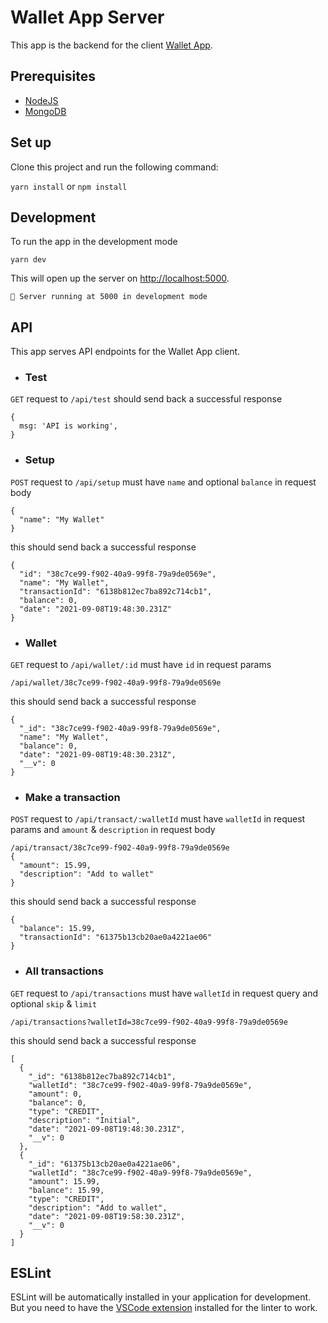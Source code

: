 # Wallet App Server

This app is the backend for the client [Wallet App](https://github.com/ZowWeb/wallet-client).

## Prerequisites

- [NodeJS](https://nodejs.org/en/)
- [MongoDB](https://docs.mongodb.com/manual/installation/)

## Set up

Clone this project and run the following command:

`yarn install` or `npm install`

## Development

To run the app in the development mode

`yarn dev`

This will open up the server on [http://localhost:5000](http://localhost:5000).

```
🚀 Server running at 5000 in development mode
```

## API

This app serves API endpoints for the Wallet App client.

- ### Test

`GET` request to `/api/test` should send back a successful response

```
{
  msg: 'API is working',
}
```

- ### Setup

`POST` request to `/api/setup` must have `name` and optional `balance` in request body

```
{
  "name": "My Wallet"
}
```

this should send back a successful response

```
{
  "id": "38c7ce99-f902-40a9-99f8-79a9de0569e",
  "name": "My Wallet",
  "transactionId": "6138b812ec7ba892c714cb1",
  "balance": 0,
  "date": "2021-09-08T19:48:30.231Z"
}
```

- ### Wallet

`GET` request to `/api/wallet/:id` must have `id` in request params

```
/api/wallet/38c7ce99-f902-40a9-99f8-79a9de0569e
```

this should send back a successful response

```
{
  "_id": "38c7ce99-f902-40a9-99f8-79a9de0569e",
  "name": "My Wallet",
  "balance": 0,
  "date": "2021-09-08T19:48:30.231Z",
  "__v": 0
}
```

- ### Make a transaction

`POST` request to `/api/transact/:walletId` must have `walletId` in request params and `amount` & `description` in request body

```
/api/transact/38c7ce99-f902-40a9-99f8-79a9de0569e
{
  "amount": 15.99,
  "description": "Add to wallet"
}
```

this should send back a successful response

```
{
  "balance": 15.99,
  "transactionId": "61375b13cb20ae0a4221ae06"
}
```

- ### All transactions

`GET` request to `/api/transactions` must have `walletId` in request query and optional `skip` & `limit` 

```
/api/transactions?walletId=38c7ce99-f902-40a9-99f8-79a9de0569e
```

this should send back a successful response

```
[
  {
    "_id": "6138b812ec7ba892c714cb1",
    "walletId": "38c7ce99-f902-40a9-99f8-79a9de0569e",
    "amount": 0,
    "balance": 0,
    "type": "CREDIT",
    "description": "Initial",
    "date": "2021-09-08T19:48:30.231Z",
    "__v": 0
  },
  {
    "_id": "61375b13cb20ae0a4221ae06",
    "walletId": "38c7ce99-f902-40a9-99f8-79a9de0569e",
    "amount": 15.99,
    "balance": 15.99,
    "type": "CREDIT",
    "description": "Add to wallet",
    "date": "2021-09-08T19:58:30.231Z",
    "__v": 0
  }
]
```


## ESLint

ESLint will be automatically installed in your application for development. But you need to have the [VSCode extension](https://marketplace.visualstudio.com/items?itemName=dbaeumer.vscode-eslint) installed for the linter to work.

